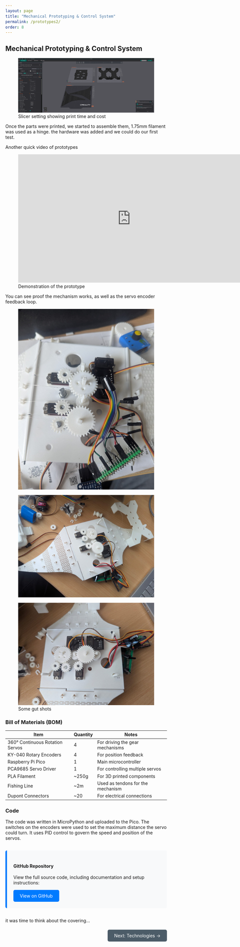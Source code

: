 ```yaml
---
layout: page
title: "Mechanical Prototyping & Control System"
permalink: /prototypes2/
order: 8
---
```


## Mechanical Prototyping & Control System

<figure>
  <img src="/images/orca.png" alt="cad sketch" width="500">
  <figcaption>Slicer setting showing print time and cost</figcaption>
</figure>

Once the parts were printed, we started to assemble them, 1.75mm filament was used as a hinge. the hardware was added and we could do our first test. 

Another quick video of prototypes
<figure>
  <iframe width="700" height="400" src="https://www.youtube.com/embed/ZtRWC7dh7FQ" frameborder="0" allowfullscreen></iframe>
  <figcaption>Demonstration of the prototype</figcaption>
</figure>
You can see proof the mechanism works, as well as the servo encoder feedback loop.

<figure>
  <img src="/images/guts1.jpg" alt="cad sketch" width="500">
  <figcaption></figcaption>
</figure>
<figure>
  <img src="/images/guts2.jpg" alt="cad sketch" width="500">
  <figcaption></figcaption>
</figure>
<figure>
  <img src="/images/guts3.jpg" alt="cad sketch" width="500">
  <figcaption>Some gut shots</figcaption>
</figure>

### Bill of Materials (BOM)

| Item | Quantity | Notes |
|------|----------|-------|
| 360° Continuous Rotation Servos | 4 | For driving the gear mechanisms |
| KY-040 Rotary Encoders | 4 | For position feedback |
| Raspberry Pi Pico | 1 | Main microcontroller |
| PCA9685 Servo Driver | 1 | For controlling multiple servos |
| PLA Filament | ~250g | For 3D printed components |
| Fishing Line | ~2m | Used as tendons for the mechanism |
| Dupont Connectors | ~20 | For electrical connections |

### Code

The code was written in MicroPython and uploaded to the Pico. The switches on the encoders were used to set the maximum distance the servo could turn. It uses PID control to govern the speed and position of the servos. 

<div style="margin: 30px 0; padding: 20px; background-color: #f8f9fa; border-radius: 5px; border-left: 5px solid #007bff;">
  <h4><i class="icon brands fa-github"></i> GitHub Repository</h4>
  <p>View the full source code, including documentation and setup instructions:</p>
  <a href="https://github.com/Ki-D-Talbot/manta_ray" class="button" style="display: inline-block; padding: 10px 20px; background-color: #007bff; color: white; text-decoration: none; border-radius: 5px;">View on GitHub</a>
</div>

it was time to think about the covering...

<div style="text-align: right; margin-top: 30px; margin-bottom: 30px;">
  <a href="/tech/" style="padding: 10px 20px; background-color: #4C5C68; color: white; text-decoration: none; border-radius: 5px;">Next: Technologies →</a>
</div>